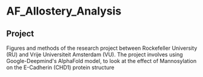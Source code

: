 # AF_Allostery_Analysis

## Project
Figures and methods of the research project between Rockefeller University (RU) and Vrije Universiteit Amsterdam (VU). The project involves using Google-Deepmind's AlphaFold model, to look at the effect of Mannosylation on the E-Cadherin (CHD1) protein structure
